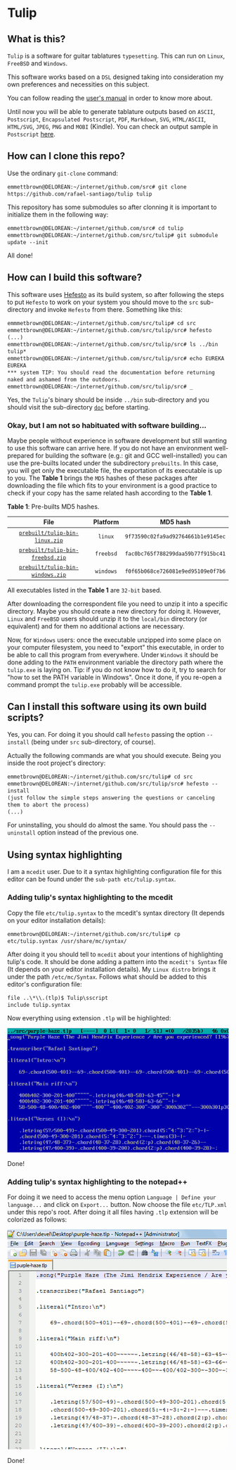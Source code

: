 # Tulip

## What is this?

``Tulip`` is a software for guitar tablatures ``typesetting``. This can run on ``Linux``, ``FreeBSD`` and ``Windows``.

This software works based on a ``DSL`` designed taking into consideration my own preferences and necessities on this subject.

You can follow reading the [user's manual](https://github.com/rafael-santiago/tulip/blob/master/doc/MANUAL.md) in order to know more about.

Until now you will be able to generate tablature outputs based on ``ASCII``, ``Postscript``, ``Encapsulated Postscript``, ``PDF``, ``Markdown``, ``SVG``, ``HTML/ASCII``, ``HTML/SVG``, ``JPEG``, ``PNG`` and ``MOBI`` (Kindle). You can
check an output sample in ``Postscript`` [here](https://github.com/rafael-santiago/tulip/blob/master/etc/tulip-output-sample.gif?raw=true).

## How can I clone this repo?

Use the ordinary ``git-clone`` command:

```
emmettbrown@DELOREAN:~/internet/github.com/src# git clone https://github.com/rafael-santiago/tulip tulip
```

This repository has some submodules so after clonning it is important to initialize them in the following way:

```
emmettbrown@DELOREAN:~/internet/github.com/src# cd tulip
emmettbrown@DELOREAN:~/internet/github.com/src/tulip# git submodule update --init
```

All done!

## How can I build this software?

This software uses [Hefesto](https://github.com/rafael-santiago/hefesto) as its build system, so after following the steps
to put ``Hefesto`` to work on your system you should move to the ``src`` sub-directory and invoke ``Hefesto`` from there.
Something like this:

```
emmmetbrown@DELOREAN:~/internet/github.com/src/tulip# cd src
emmettbrown@DELOREAN:~/internet/github.com/src/tulip/src# hefesto
(...)
emmettbrown@DELOREAN:~/internet/github.com/src/tulip/src# ls ../bin
tulip*
emmettbrown@DELOREAN:~/internet/github.com/src/tulip/src# echo EUREKA
EUREKA
*** system TIP: You should read the documentation before returning naked and ashamed from the outdoors.
emmettbrown@DELOREAN:~/internet/github.com/src/tulip/src# _
```

Yes, the ``Tulip``'s binary should be inside ``../bin`` sub-directory and you should visit the sub-directory [``doc``](https://github.com/rafael-santiago/tulip/tree/master/doc) before
starting.

### Okay, but I am not so habituated with software building...

Maybe people without experience in software development but still wanting to use this software can arrive here. If you do not
have an environment well-prepared for building the software (e.g.: git and GCC well-installed) you can use the pre-builts
located under the subdirectory ``prebuilts``. In this case, you will get only the executable file, the exportation of its
executable is up to you. The **Table 1** brings the ``MD5`` hashes of these packages after downloading the file which
fits to your environment is a good practice to check if your copy has the same related hash according to the **Table 1**.

**Table 1**: Pre-builts MD5 hashes.

|                **File**              |   **Platform**      |                    **MD5 hash**               |
|:------------------------------------:|:-------------------:|:---------------------------------------------:|
| [``prebuilt/tulip-bin-linux.zip``](https://github.com/rafael-santiago/tulip/raw/master/prebuilt/tulip-bin-linux.zip) | ``linux`` | ``9f73590c02fa9ad92764661b1e9145ec`` |
| [``prebuilt/tulip-bin-freebsd.zip``](https://github.com/rafael-santiago/tulip/raw/master/prebuilt/tulip-bin-freebsd.zip) | ``freebsd`` | ``fac0bc765f788299daa59b77f915bc41`` |
| [``prebuilt/tulip-bin-windows.zip``](https://github.com/rafael-santiago/tulip/raw/master/prebuilt/tulip-bin-windows.zip) | ``windows`` | ``f0f65b068ce726081e9ed95109e0f7b6`` |

All executables listed in the **Table 1** are ``32-bit`` based.

After downloading the correspondent file you need to unzip it into a specific directory. Maybe you should create a new directory
for doing it. However, ``Linux`` and ``FreeBSD`` users should unzip it to the ``local/bin`` directory (or equivalent) and for
them no additional actions are necessary.

Now, for ``Windows`` users: once the executable unzipped into some place on your computer filesystem, you need to "export" this
executable, in order to be able to call this program from everywhere. Under ``Windows`` it should be done adding to
the ``PATH`` environment variable the directory path where the ``tulip.exe`` is laying on. Tip: if you do not know
how to do it, try to search for "how to set the PATH variable in Windows". Once it done, if you re-open a command prompt
the ``tulip.exe`` probably will be accessible.

## Can I install this software using its own build scripts?

Yes, you can. For doing it you should call ``hefesto`` passing the option ``--install`` (being under ``src`` sub-directory,
of course).

Actually the following commands are what you should execute. Being you inside the root project's directory:

```
emmetbrown@DELOREAN:~/internet/github.com/src/tulip# cd src
emmetbrown@DELOREAN:~/internet/github.com/src/tulip/src# hefesto --install
(just follow the simple steps answering the questions or canceling them to abort the process)
(...)
```

For uninstalling, you should do almost the same. You should pass the ``--uninstall`` option instead of the previous one.

## Using syntax highlighting

I am a ``mcedit`` user. Due to it a syntax highlighting configuration file for this editor can be found under the
``sub-path etc/tulip.syntax``.

### Adding tulip's syntax highlighting to the mcedit

Copy the file ``etc/tulip.syntax`` to the mcedit's syntax directory (It depends on your editor installation details):

```
emmetbrown@DELOREAN:~/internet/github.com/src/tulip# cp etc/tulip.syntax /usr/share/mc/syntax/
```

After doing it you should tell to ``mcedit`` about your intentions of highlighting tulip's code. It should be done adding
a pattern into the ``mcedit's Syntax`` file (It depends on your editor installation details). My ``Linux distro``
brings it under the path ``/etc/mc/Syntax``. Follows what should be added to this editor's configuration file:

```
file ..\*\\.(tlp)$ Tulip\sscript
include tulip.syntax
```

Now everything using extension ``.tlp`` will be highlighted:

![mcedit-after-before](https://github.com/rafael-santiago/tulip/blob/master/etc/mcedit-high.gif)

Done!

### Adding tulip's syntax highlighting to the notepad++

For doing it we need to access the menu option ``Language | Define your language...`` and click on ``Export...`` button.
Now choose the file ``etc/TLP.xml`` under this repo's root. After doing it all files having ``.tlp`` extension will be
colorized as follows:

![npp-after-before](https://github.com/rafael-santiago/tulip/blob/master/etc/npp-high.gif)

Done!
